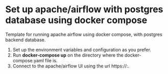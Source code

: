 # Set up apache/airflow with postgres database using docker compose
Template for running apache airflow using docker compose, with postgres backend database.
1. Set up the environment variables and configuration as you prefer.
2. Run **docker-compose up** on the directory where the docker-compose.yaml file is.
3. Connect to the apache/airflow UI using the url https://<host>:<port>.
